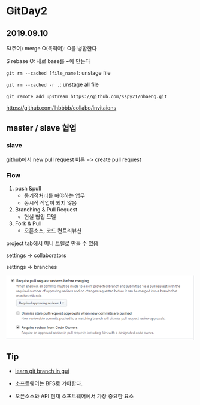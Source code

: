 # GitDay2

## 2019.09.10

S(주어) merge O(목적어): O를 병합한다

S rebase O: 새로 base를 ~에 만든다

`git rm --cached [file_name]`: unstage file

`git rm --cached -r .`: unstage all file

`git remote add upstream https://github.com/sspy21/nhaeng.git`

https://github.com/lhbbbb/collabo/invitaions

## master / slave 협업

### slave

github에서 new pull request 버튼 => create pull request

### Flow

1. push &pull
   - 동기적처리를 해야하는 업무
   - 동시적 작업이 되지 않음
2. Branching & Pull Request
   - 현실 협업 모델
3. Fork & Pull
   - 오픈소스, 코드 컨트리뷰션



project tab에서 미니 트렐로 만들 수 있음

settings => collaborators

settings => branches

![branches](assets\branches.png)

## Tip

* [learn git branch in gui](https://learngitbranching.js.org/)

* 소프트웨어는 BFS로 가야한다.

* 오픈소스와 API 현재 소프트웨어에서 가장 중요한 요소